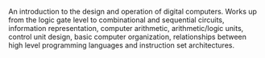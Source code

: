 An introduction to the design and operation of digital computers. Works up from the logic gate level to combinational and sequential circuits, information representation, computer arithmetic, arithmetic/logic units, control unit design, basic computer organization, relationships between high level programming languages and instruction set architectures.
